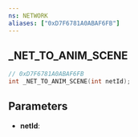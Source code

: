 ```yaml
---
ns: NETWORK
aliases: ["0xD7F6781A0ABAF6FB"]
---
```

## _NET_TO_ANIM_SCENE

```c
// 0xD7F6781A0ABAF6FB
int _NET_TO_ANIM_SCENE(int netId);
```

## Parameters
* **netId**:
